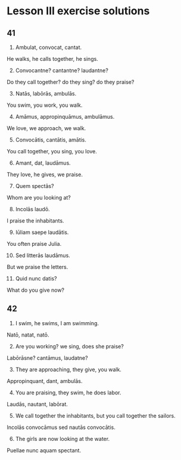 # Lesson III exercise solutions

## 41

1. Ambulat, convocat, cantat.

He walks, he calls together, he sings.

2. Convocantne? cantantne? laudantne?

Do they call together? do they sing? do they praise?

3. Natās, labōrās, ambulās.

You swim, you work, you walk.

4. Amāmus, appropinquāmus, ambulāmus.

We love, we approach, we walk.

5. Convocātis, cantātis, amātis.

You call together, you sing, you love.

6. Amant, dat, laudāmus.

They love, he gives, we praise.

7. Quem spectās?

Whom are you looking at?

8. Incolās laudō.

I praise the inhabitants.

9. Iūliam saepe laudātis.

You often praise Julia.

10. Sed litterās laudāmus.

But we praise the letters.

11. Quid nunc datis?

What do you give now?

## 42

1. I swim, he swims, I am swimming.

Natō, natat, natō.

2. Are you working? we sing, does she praise?

Labōrāsne? cantāmus, laudatne?

3. They are approaching, they give, you walk.

Appropinquant, dant, ambulās.

4. You are praising, they swim, he does labor.

Laudās, nautant, labōrat.

5. We call together the inhabitants, but you call together the sailors.

Incolās convocāmus sed nautās convocātis.

6. The girls are now looking at the water.

Puellae nunc aquam spectant.
